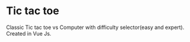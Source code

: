 # Tic tac toe

Classic Tic tac toe vs Computer with difficulty selector(easy and expert).                                                                                          Created in Vue Js.
